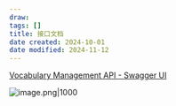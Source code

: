 ```yaml
---
draw:
tags: []
title: 接口文档
date created: 2024-10-01
date modified: 2024-11-12
---
```


[Vocabulary Management API - Swagger UI](http://localhost:8000/docs#/)

![image.png|1000](https://imagehosting4picgo.oss-cn-beijing.aliyuncs.com/imagehosting/fix-dir%2Fpicgo%2Fpicgo-clipboard-images%2F2024%2F10%2F27%2F03-49-52-95955f5fee6973ce9d1c2c1e64f3d3d8-202410270349947-f5ea18.png)
